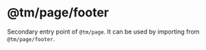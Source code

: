 # @tm/page/footer

Secondary entry point of `@tm/page`. It can be used by importing from `@tm/page/footer`.
